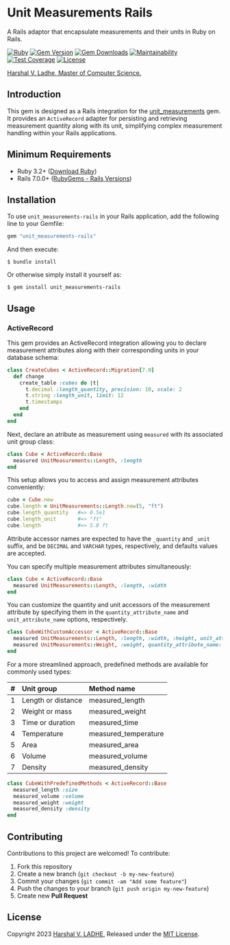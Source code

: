 # Unit Measurements Rails

A Rails adaptor that encapsulate measurements and their units in Ruby on Rails.

[![Ruby](https://github.com/shivam091/unit_measurements-rails/actions/workflows/main.yml/badge.svg)](https://github.com/shivam091/unit_measurements-rails/actions/workflows/main.yml)
[![Gem Version](https://badge.fury.io/rb/unit_measurements-rails.svg)](https://badge.fury.io/rb/unit_measurements-rails)
[![Gem Downloads](https://img.shields.io/gem/dt/unit_measurements-rails.svg)](http://rubygems.org/gems/unit_measurements-rails)
[![Maintainability](https://api.codeclimate.com/v1/badges/b319a452f37addbc077b/maintainability)](https://codeclimate.com/github/shivam091/unit_measurements-rails/maintainability)
[![Test Coverage](https://api.codeclimate.com/v1/badges/b319a452f37addbc077b/test_coverage)](https://codeclimate.com/github/shivam091/unit_measurements-rails/test_coverage)
[![License](https://img.shields.io/badge/License-MIT-blue.svg)](https://github.com/shivam091/unit_measurements-rails/blob/main/LICENSE.md)

[Harshal V. Ladhe, Master of Computer Science.](https://shivam091.github.io)

## Introduction

This gem is designed as a Rails integration for the [unit_measurements](https://github.com/shivam091/unit_measurements) gem.
It provides an `ActiveRecord` adapter for persisting and retrieving measurement quantity along with its unit, simplifying complex
measurement handling within your Rails applications.

## Minimum Requirements

* Ruby 3.2+ ([Download Ruby](https://www.ruby-lang.org/en/downloads/branches/))
* Rails 7.0.0+ ([RubyGems - Rails Versions](https://rubygems.org/gems/rails/versions))

## Installation

To use `unit_measurements-rails` in your Rails application, add the following line to your Gemfile:

```ruby
gem "unit_measurements-rails"
```

And then execute:

`$ bundle install`

Or otherwise simply install it yourself as:

`$ gem install unit_measurements-rails`

## Usage

### ActiveRecord

This gem provides an ActiveRecord integration allowing you to declare measurement
attributes along with their corresponding units in your database schema:

```ruby
class CreateCubes < ActiveRecord::Migration[7.0]
  def change
    create_table :cubes do |t|
      t.decimal :length_quantity, precision: 10, scale: 2
      t.string :length_unit, limit: 12
      t.timestamps
    end
  end
end
```

Next, declare an atribute as measurement using `measured` with its associated unit
group class:

```ruby
class Cube < ActiveRecord::Base
  measured UnitMeasurements::Length, :length
end
```

This setup allows you to access and assign measurement attributes conveniently:

```ruby
cube = Cube.new
cube.length = UnitMeasurements::Length.new(5, "ft")
cube.length_quantity   #=> 0.5e1
cube.length_unit       #=> "ft"
cube.length            #=> 5.0 ft
```

Attribute accessor names are expected to have the `_quantity` and `_unit` suffix,
and be `DECIMAL` and `VARCHAR` types, respectively, and defaults values are accepted.

You can specify multiple measurement attributes simultaneously:

```ruby
class Cube < ActiveRecord::Base
  measured UnitMeasurements::Length, :length, :width
end
```

You can customize the quantity and unit accessors of the measurement attribute by
specifying them in the `quantity_attribute_name` and `unit_attribute_name` options,
respectively.

```ruby
class CubeWithCustomAccessor < ActiveRecord::Base
  measured UnitMeasurements::Length, :length, :width, :height, unit_attribute_name: :size_uom
  measured UnitMeasurements::Weight, :weight, quantity_attribute_name: :width_quantity
end
```

For a more streamlined approach, predefined methods are available for commonly used
types:

| # | Unit group | Method name |
| :- | :---------- | :----------- |
| 1 | Length or distance | measured_length |
| 2 | Weight or mass | measured_weight |
| 3 | Time or duration | measured_time |
| 4 | Temperature | measured_temperature |
| 5 | Area | measured_area |
| 6 | Volume | measured_volume |
| 7 | Density | measured_density |

```ruby
class CubeWithPredefinedMethods < ActiveRecord::Base
  measured_length :size
  measured_volume :volume
  measured_weight :weight
  measured_density :density
end
```

## Contributing

Contributions to this project are welcomed! To contribute:

1. Fork this repository
2. Create a new branch (`git checkout -b my-new-feature`)
3. Commit your changes (`git commit -am "Add some feature"`)
4. Push the changes to your branch (`git push origin my-new-feature`)
5. Create new **Pull Request**

## License

Copyright 2023 [Harshal V. LADHE](https://shivam091.github.io), Released under the [MIT License](http://opensource.org/licenses/MIT).
